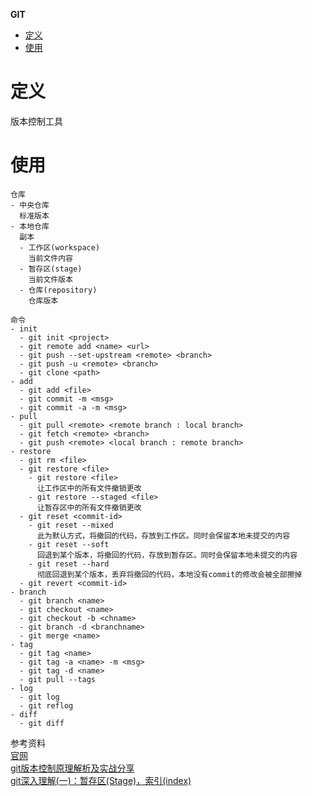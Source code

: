 **GIT**
- [定义](#定义)
- [使用](#使用)


# 定义 #
版本控制工具

# 使用 #
```
仓库
- 中央仓库
  标准版本
- 本地仓库
  副本
  - 工作区(workspace)
    当前文件内容
  - 暂存区(stage)
    当前文件版本
  - 仓库(repository)
    仓库版本

命令
- init
  - git init <project>
  - git remote add <name> <url>
  - git push --set-upstream <remote> <branch>
  - git push -u <remote> <branch> 
  - git clone <path>
- add 
  - git add <file>
  - git commit -m <msg>
  - git commit -a -m <msg>
- pull 
  - git pull <remote> <remote branch : local branch>
  - git fetch <remote> <branch>
  - git push <remote> <local branch : remote branch>
- restore
  - git rm <file>
  - git restore <file>
    - git restore <file>
      让工作区中的所有文件撤销更改  
    - git restore --staged <file>
      让暂存区中的所有文件撤销更改 
  - git reset <commit-id>
    - git reset --mixed
      此为默认方式，将撤回的代码，存放到工作区。同时会保留本地未提交的内容
    - git reset --soft
      回退到某个版本，将撤回的代码，存放到暂存区。同时会保留本地未提交的内容
    - git reset --hard
      彻底回退到某个版本，丢弃将撤回的代码，本地没有commit的修改会被全部擦掉
  - git revert <commit-id>
- branch
  - git branch <name>
  - git checkout <name>
  - git checkout -b <chname>
  - git branch -d <branchname>
  - git merge <name>
- tag
  - git tag <name>
  - git tag -a <name> -m <msg>
  - git tag -d <name>
  - git pull --tags
- log
  - git log
  - git reflog
- diff
  - git diff
```

参考资料  
[官网](https://git-scm.com/)  
[git版本控制原理解析及实战分享](https://zhuanlan.zhihu.com/p/670878449)  
[git深入理解(一)：暂存区(Stage)，索引(index)](https://blog.csdn.net/raoxiaoya/article/details/110824019)  